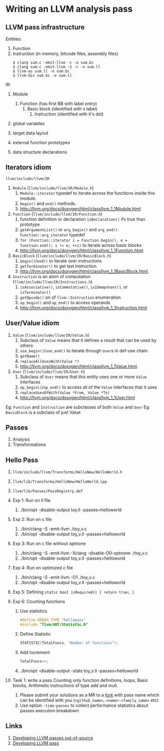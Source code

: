 # Writing an LLVM analysis pass

## LLVM pass infrastructure

Entities:

1. Function
1. Instruction (in memory, bitcode files, assembly files)
    ```
    $ clang sum.c -emit-llvm -c -o sum.bc
    $ clang sum.c -emit-llvm -S -c -o sum.ll
    $ llvm-as sum.ll -o sum.bc
    $ llvm-dis sum.bc -o sum.ll
    ```

IR:

1. Module
    1. Function (has first BB with label *entry*)
        1. Basic block (identified with s label)
            1. Instruction (identified with it's dst)

1. global variables
1. target data layout
1. external function prototypes
1. data structure declarations

## Iterators idiom

`llvm/include/llvm/IR`

1. `Module` (`llvm/include/llvm/IR/Module.h`)
    1. `Module::iterator` typedef to iterate across the functions inside this module.
    1. `begin()` and `end()` methods.
    1. http://llvm.org/docs/doxygen/html/classllvm_1_1Module.html
1. `Function` (`llvm/include/llvm/IR/Function.h`)
    1. function definition or declaration `isDeclaration()` ifv true than prototype
    1. `getArgumentList()` or `arg_begin()` and `arg_end()`. `Function::arg_iterator` typedef
    1. `for (Function::iterator i = function.begin(), e = function.end(); i != e; ++i)` to iterate across basic blocks
    1. http://llvm.org/docs/doxygen/html/classllvm_1_1Function.html.
1. `BasicBlock` (`llvm/include/llvm/IR/BasicBlock.h`)
    1. `begin()`/`end()` to iterate over instructions
    1. `getTerminator()` to get last instruction
    1. http://llvm.org/docs/doxygen/html/classllvm_1_1BasicBlock.html.
1. `Instruction` is an atom of computation (`llvm/include/llvm/IR/Instructions.h`)
    1. `isAssociative()`, `isCommutative()`, `isIdempotent()`, or `isTerminator()`
    1. `getOpcode()` on of `llvm::Instruction` enumeration
    1. `op_begin()` and `op_end()` to access operands
    1. http://llvm.org/docs/doxygen/html/classllvm_1_1Instruction.html

## User/Value idiom

1. `Value` (`llvm/include/llvm/IR/Value.h`)
    1. Subclass of `Value` means that it defines a result that can be used by others
    1. `use_begin()`/`use_end()` to iterate through `User`s in  def-use chain.
    1. `getName()`
    1. `replaceAllUsesWith(Value *)`
    1. http://llvm.org/docs/doxygen/html/classllvm_1_1Value.html.
1. `User` (`llvm/include/llvm/IR/User.h`)
    1. Subclass of `User` means that this entity uses one or more `Value` interfaces
    1. `op_begin()`/`op_end()` to access all of the `Value` interfaces that it uses
    1. `replaceUsesOfWith(Value *From, Value *To)`
    1. http://llvm.org/docs/doxygen/html/classllvm_1_1User.html

Eg: `Function` and `Instruction` are subclasses of both `Value` and `User`
Eg: `BasicBlock` is a subclass of just Value

## Passes

1. Analysis
1. Transformations

## Hello Pass

1. `llvm/include/llvm/Transforms/HelloNew/HelloWorld.h`
1. `llvm/lib/Transforms/HelloNew/HelloWorld.cpp`
1. `llvm/lib/Passes/PassRegistry.def`

1. Exp 1: Run on ll file
    1. ./bin/opt -disable-output toy.ll -passes=helloworld
1. Exp 2: Run on c file
    1. ./bin/clang -S -emit-llvm ./toy_v.c
    1. ./bin/opt -disable-output toy_v.ll -passes=helloworld
1. Exp 3: Run on c file without optnone
    1. ./bin/clang -S -emit-llvm -Xclang -disable-O0-optnone ./toy_v.c
    1. ./bin/opt -disable-output toy_v.ll -passes=helloworld
1. Exp 4: Run on optimized c file
    1. ./bin/clang -S -emit-llvm -O1 ./toy_v.c
    1. ./bin/opt -disable-output toy_v.ll -passes=helloworld
1. Exp 5: Defining `static bool isRequired() { return true; }`
1. Exp 6: Counting functions
    1. Use statistics
        ```cpp
        #define DEBUG_TYPE "hellopass"
        #include "llvm/ADT/Statistic.h"
        ```
    1. Define Statistic
        ```cpp
        STATISTIC(TotalFuncs, "Number of functions");
        ```
    1. Add increment
        ```cpp
        TotalFuncs++;
        ```
    1. ./bin/opt -disable-output -stats toy_v.ll -passes=helloworld
1. Task 1: write a pass Counting only function definitions, loops, Basic blocks, Arithmetic instructions of type add and mull.
    1. Please submit your solutions as a MR to a [fork](https://github.com/geexie/llvm-project) with pass name which can be identified with you (`<github_name>`, `<name>-<family_name>` etc)
    1. Use option `-time-passes` to collect performance statistics about passes execution breakdown

## Links

1. [Developing LLVM passes out-of-source](https://llvm.org/docs/CMake.html#developing-llvm-passes-out-of-source)
1. [Developing LLVM pass](https://llvm.org/docs/WritingAnLLVMNewPMPass.html)
